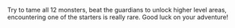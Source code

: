 Try to tame all 12 monsters, beat the guardians to unlock higher level areas, encountering one of the starters is really rare. Good luck on your adventure!